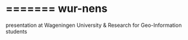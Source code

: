 =======
wur-nens
========

presentation at Wageningen University &amp; Research for Geo-Information students
